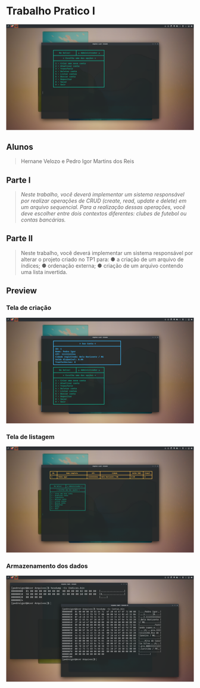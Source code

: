 # Trabalho Pratico I

![Main](https://raw.githubusercontent.com/pedroigorreis/TrabalhoPraticoI/main/Print/Principal.png)

## Alunos
> Hernane Velozo e Pedro Igor Martins dos Reis 

## Parte I
> *Neste trabalho, você deverá implementar um sistema responsável por realizar operações de
CRUD (create, read, update e delete) em um arquivo sequencial. Para a realização dessas
operações, você deve escolher entre dois contextos diferentes: clubes de futebol ou contas
bancárias.*

## Parte II
> Neste trabalho, você deverá implementar um sistema responsável por alterar o projeto criado
no TP1 para:
● a criação de um arquivo de índices;
● ordenação externa;
● criação de um arquivo contendo uma lista invertida.

## Preview
### Tela de criação
![Criar](https://raw.githubusercontent.com/pedroigorreis/TrabalhoPraticoI/main/Print/CriarConta.png)
### Tela de listagem
![Lista](https://github.com/pedroigorreis/TrabalhoPraticoI/blob/main/Print/Listagem.png?raw=true)
### Armazenamento dos dados
![Dados](https://raw.githubusercontent.com/pedroigorreis/TrabalhoPraticoI/main/Print/Binarios.png)
